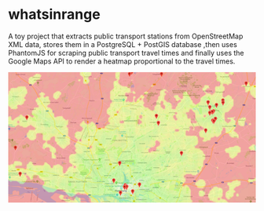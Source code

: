 # whatsinrange
A toy project that extracts public transport stations from OpenStreetMap XML data, stores them in a PostgreSQL + PostGIS database ,then uses PhantomJS for scraping public transport travel times and finally uses the Google Maps API to render a heatmap proportional to the travel times.

![screenshot](https://github.com/toby1984/whatsinrange/blob/master/screenshot.png?raw=true)
